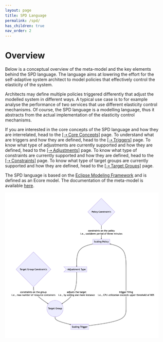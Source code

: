 ```yaml
---
layout: page
title: SPD Language
permalink: /spd/
has_children: true
nav_order: 2
---
```

# Overview

Below is a conceptual overview of the meta-model and the key elements behind the SPD language. The language aims at lowering
the effort for the self-adaptive system architect to model policies that effectively control the elasticity of the system.

Architects may define multiple policies triggered differently that adjust the modelled system in different ways. A typical use case 
is to for example analyse the performance of two services that use different elasticity control mechanisms. Of course, the SPD language 
is a modelling language, thus it abstracts from the actual implementation of the elasticity control mechanisms. 

If you are interested in the core concepts of the SPD language and how they are interrelated, head to the [[⇢ Core Concepts]](../overview/) page.
To understand what are triggers and how they are defined, head to the [[⇢ Triggers]](../triggers/) page. To know what type of adjustments are currently supported and how they are defined, head to the [[⇢ Adjustments]](../adjustments/) page. 
To know what type of constraints are currently supported and how they are defined, head to the [[⇢ Constraints]](../constraints/) page. 
To know what type of target groups are currently supported and how they are defined, head to the [[⇢ Target Groups]](../targets/) page.

The SPD language is based on the [Eclipse Modeling Framework](https://www.eclipse.org/modeling/emf/) and is defined as an Ecore model. 
The documentation of the meta-model is available [here](../docu/).

![SPD Language Overview](../images/spd-overview.png)

